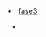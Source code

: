 </ul>
</li>
<li class="break"><a href="#">fase3</a>
<ul>
<li><a href="multimedia1.html"><p><a href="file:///C:/Users/jhon%20harry/Desktop/proyecto%205/face3.html</a></p></a></li>
</ul>
</li>
